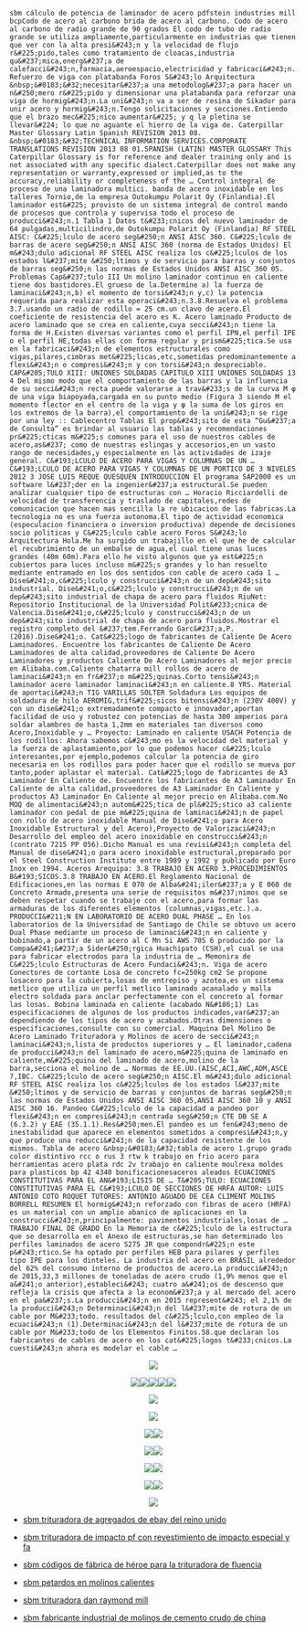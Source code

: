 
```
sbm cálculo de potencia de laminador de acero pdfstein industries mill bcpCodo de acero al carbono brida de acero al carbono. Codo de acero al carbono de radio grande de 90 grados El codo de tubo de radio grande se utiliza ampliamente,particularmente en industrias que tienen que ver con la alta presi&#243;n y la velocidad de flujo r&#225;pido,tales como tratamiento de cloacas,industria qu&#237;mica,energ&#237;a de calefacci&#243;n,farmacia,aeroespacio,electricidad y fabricaci&#243;n. Refuerzo de viga con platabanda Foros S&#243;lo Arquitectura &nbsp;&#0183;&#32;necesitar&#237;a una metodolog&#237;a para hacer un n&#250;mero r&#225;pido y dimensionar una platabanda para reforzar una viga de hormig&#243;n.La uni&#243;n va a ser de resina de Sikadur para unir acero y hormig&#243;n.Tengo solicitaciones y secciones.Entiendo que el brazo mec&#225;nico aumentar&#225; y q la pletina se llevar&#224; lo que no aguante el hierro de la viga de. Caterpillar Master Glossary Latin Spanish REVISION 2013 08. &nbsp;&#0183;&#32;TECHNICAL INFORMATION SERVICES.CORPORATE TRANSLATIONS REVISION 2013 08 01.SPANISH (LATIN) MASTER GLOSSARY This Caterpillar Glossary is for reference and dealer training only and is not associated with any specific dialect.Caterpillar does not make any representation or warranty,expressed or implied,as to the accuracy,reliability or completeness of the … Control integral de proceso de una laminadora multici. banda de acero inoxidable en los talleres Tornio,de la empresa Outokumpu Polarit Oy (Finlandia).El laminador est&#225; provisto de un sistema integral de control mando de procesos que controla y supervisa todo el proceso de producci&#243;n.1 Tabla 1 Datos t&#233;cnicos del nuevo laminador de 64 pulgadas,multicilindro,de Outokumpu Polarit Oy (Finlandia) RF STEEL AISC: C&#225;lculo de acero seg&#250;n ANSI AISC 360. C&#225;lculo de barras de acero seg&#250;n ANSI AISC 360 (norma de Estados Unidos) El m&#243;dulo adicional RF STEEL AISC realiza los c&#225;lculos de los estados l&#237;mite &#250;ltimos y de servicio para barras y conjuntos de barras seg&#250;n las normas de Estados Unidos ANSI AISC 360 05. Problemas Cap&#237;tulo III Un molino laminador continuo en caliente tiene dos bastidores.El grueso de la.Determine a) la fuerza de laminaci&#243;n,b) el momento de torsi&#243;n y,c) la potencia requerida para realizar esta operaci&#243;n.3.8.Resuelva el problema 3.7.usando un radio de rodillo = 25 cm.un clavo de acero.El coeficiente de resistencia del acero es K. Acero laminado Producto de acero laminado que se crea en caliente,cuya secci&#243;n tiene la forma de H.Existen diversas variantes como el perfil IPN,el perfil IPE o el perfil HE,todas ellas con forma regular y prism&#225;tica.Se usa en la fabricaci&#243;n de elementos estructurales como vigas,pilares,cimbras met&#225;licas,etc,sometidas predominantemente a flexi&#243;n o compresi&#243;n y con torsi&#243;n despreciable. CAP&#205;TULO XIII: UNIONES SOLDADAS CAPITULO XIII UNIONES SOLDADAS 13 4 Del mismo modo que el comportamiento de las barras y la influencia de su secci&#243;n recta puede valorarse a trav&#233;s de la curva M φ de una viga biapoyada,cargada en su punto medio (Figura 3 siendo M el momento flector en el centro de la viga y φ la suma de los giros en los extremos de la barra),el comportamiento de la uni&#243;n se rige por una ley :: Cablecentro Tablas El prop&#243;sito de esta “Gu&#237;a de Consulta” es brindar al usuario las tablas y recomendaciones pr&#225;cticas m&#225;s comunes para el uso de nuestros cables de acero,as&#237; como de nuestras eslingas y accesorios,en un vasto rango de necesidades,y especialmente en las actividades de izaje general. C&#193;LCULO DE ACERO PARA VIGAS Y COLUMNAS DE UN … C&#193;LCULO DE ACERO PARA VIGAS Y COLUMNAS DE UN PORTICO DE 3 NIVELES 2012 3 JOSE LUIS REQUE QUESQUEN INTRODUCCION El programa SAP2000 es un software l&#237;der en la ingenier&#237;a estructural.Se pueden analizar cualquier tipo de estructuras con … Horacio Ricciardelli de velocidad de transferencia y traslado de capitales,redes de comunicacion que hacen mas sencilla la re ubicacion de las fabricas.La tecnologia no es una fuerza autonoma.El tipo de actividad economica (especulacion financiera o inversion productiva) depende de decisiones socio politicas y C&#225;lculo cable acero Foros S&#243;lo Arquitectura Hola.Me ha surgido un trabajillo en el que he de calcular el recubrimiento de un embalse de agua,el cual tiene unas luces grandes (40m 60m).Para ello he visto algunos que ya est&#225;n cubiertos para luces incluso m&#225;s grandes y lo han resuelto mediante entramado en los dos sentidos con cable de acero cada 1 … Dise&#241;o,c&#225;lculo y construcci&#243;n de un dep&#243;sito industrial. Dise&#241;o,c&#225;lculo y construcci&#243;n de un dep&#243;sito industrial de chapa de acero para fluidos RiuNet: Repositorio Institucional de la Universidad Polit&#233;cnica de Valencia.Dise&#241;o,c&#225;lculo y construcci&#243;n de un dep&#243;sito industrial de chapa de acero para fluidos.Mostrar el registro completo del &#237;tem.Ferrando Garc&#237;a,P.(2016).Dise&#241;o. Cat&#225;logo de fabricantes de Caliente De Acero Laminadores. Encuentre los fabricantes de Caliente De Acero Laminadores de alta calidad,proveedores de Caliente De Acero Laminadores y productos Caliente De Acero Laminadores al mejor precio en Alibaba.com.Caliente chatarra mill rollos de acero de laminaci&#243;n en fr&#237;o m&#225;quinas.Corto tensi&#243;n laminador acero laminador laminaci&#243;n en caliente.8 YRS. Material de aportaci&#243;n TIG VARILLAS SOLTER Soldadura Los equipos de soldadura de hilo AEROMIG,trif&#225;sicos bitensi&#243;n (230V 400V) y con un dise&#241;o extremadamente compacto e innovador,aportan facilidad de uso y robustez con potencias de hasta 300 amperios para soldar alambres de hasta 1,2mm en materiales tan diversos como Acero,Inoxidable y … Proyecto: Laminado en caliente USACH Potencia de los rodillos: Ahora sabemos c&#243;mo es la velocidad del material y la fuerza de aplastamiento,por lo que podemos hacer c&#225;lculo interesantes,por ejemplo,podemos calcular la potencia de giro necesaria en los rodillos para poder hacer que el rodillo se mueva por tanto,poder aplastar el material. Cat&#225;logo de fabricantes de A3 Laminador En Caliente de. Encuentre los fabricantes de A3 Laminador En Caliente de alta calidad,proveedores de A3 Laminador En Caliente y productos A3 Laminador En Caliente al mejor precio en Alibaba.com.No MOQ de alimentaci&#243;n autom&#225;tica de pl&#225;stico a3 caliente laminador con pedal de pie m&#225;quina de laminaci&#243;n de papel con rollo de acero inoxidable Manual de Dise&#241;o para Acero Inoxidable Estructural y del Acero),Proyecto de Valorizaci&#243;n Desarrollo del empleo del acero inoxidable en construcci&#243;n (contrato 7215 PP 056).Dicho Manual es una revisi&#243;n completa del Manual de dise&#241;o para acero inoxidable estructural,preparado por el Steel Construction Institute entre 1989 y 1992 y publicado por Euro Inox en 1994. Aceros Arequipa: 3.8 TRABAJO EN ACERO 3.PROCEDIMIENTOS B&#193;SICOS.3.8 TRABAJO EN ACERO.El Reglamento Nacional de Edificaciones,en las normas E 070 de Alba&#241;iler&#237;a y E 060 de Concreto Armado,presenta una serie de requisitos m&#237;nimos que se deben respetar cuando se trabaje con el acero,para formar las armaduras de los diferentes elementos (columnas,vigas,etc.).a. PRODUCCI&#211;N EN LABORATORIO DE ACERO DUAL PHASE … En los laboratorios de la Universidad de Santiago de Chile se obtuvo un acero Dual Phase mediante un proceso de laminaci&#243;n en caliente y bobinado,a partir de un acero al C Mn Si AWS 70S 6 producido por la Compa&#241;&#237;a Sider&#250;rgica Huachipato (CSH),el cual se usa para fabricar electrodos para la industria de … Memonira de C&#225;lculo Estructuras de Acero Fundaci&#243;n. Viga de acero Conectores de cortante Losa de concreto fc=250kg cm2 Se propone losacero para la cubierta,losas de entrepiso y azotea,es un sistema metlico que utiliza un perfil metlico laminado acanalado y malla electro soldada para anclar perfectamente con el concreto al formar las losas. Bobina laminada en caliente (acabado N&#186;1) Las especificaciones de algunos de los productos indicados,var&#237;an dependiendo de los tipos de acero y acabados.Otras dimensiones o especificaciones,consulte con su comercial. Maquina Del Molino De Acero Laminado Trituradora y Molinos de acero de secci&#243;n laminaci&#243;n,lista de productos superiores y … El laminador,cadena de producci&#243;n del laminado de acero,m&#225;quina de laminado en caliente,m&#225;quina del laminado de acero,molino de la barra,secciona el molino de … Normas de EE.UU.(AISC,ACI,AWC,ADM,ASCE 7,IBC. C&#225;lculo de acero seg&#250;n AISC.El m&#243;dulo adicional RF STEEL AISC realiza los c&#225;lculos de los estados l&#237;mite &#250;ltimos y de servicio de barras y conjuntos de barras seg&#250;n las normas de Estados Unidos ANSI AISC 360 05,ANSI AISC 360 10 y ANSI AISC 360 16. Pandeo C&#225;lculo de la capacidad a pandeo por flexi&#243;n en compresi&#243;n centrada seg&#250;n CTE DB SE A (6.3.2) y EAE (35.1.1).Res&#250;men.El pandeo es un fen&#243;meno de inestabilidad que aparece en elementos sometidos a compresi&#243;n,y que produce una reducci&#243;n de la capacidad resistente de los mismos. Tabla de acero &nbsp;&#0183;&#32;tabla de acero 1.grupo grado color distintivo rcc o rus 3 rtw k trabajo en frio acero para herramientas acero plata rdc 2v trabajo en caliente moulrexa moldes para plasticos bp 42 4340 bonificacionesaceros aleados ECUACIONES CONSTITUTIVAS PARA EL AN&#193;LISIS DE … T&#205;TULO: ECUACIONES CONSTITUTIVAS PARA EL C&#193;LCULO DE SECCIONES DE HRFA AUTOR: LUIS ANTONIO COTO ROQUET TUTORES: ANTONIO AGUADO DE CEA CLIMENT MOLINS BORRELL RESUMEN El hormig&#243;n reforzado con fibras de acero (HRFA) es un material con un amplio abanico de aplicaciones en la construcci&#243;n,principalmente: pavimentos industriales,losas de … TRABAJO FINAL DE GRADO En la Memoria de c&#225;lculo de la estructura que se desarrolla en el Anexo de estructuras,se han determinado los perfiles laminados de acero S275 JR que compondr&#225;n este p&#243;rtico.Se ha optado por perfiles HEB para pilares y perfiles tipo IPE para los dinteles. La industria del acero en BRASIL alrededor del 62% del consumo interno de productos de acero.La producci&#243;n de 2015,33,3 millones de toneladas de acero crudo (1,9% menos que el a&#241;o anterior),estableci&#243; cuatro a&#241;os de descenso que refleja la crisis que afecta a la econom&#237;a y al mercado del acero en el pa&#237;s.La producci&#243;n en 2015 represent&#243; el 2,1% de la producci&#243;n Determinaci&#243;n del l&#237;mite de rotura de un cable por M&#233;todo. resultados del c&#225;lculo,con empleo de la ecuaci&#243;n (1).Determinaci&#243;n del l&#237;mite de rotura de un cable por M&#233;todo de los Elementos Finitos.58.que declaran los fabricantes de cables de acero en los cat&#225;logos t&#233;cnicos.La cuesti&#243;n ahora es modelar el cable … 
```

<div align="center">

<a href="https://es-crusher.shibang-china.com/github&k=sbm+c%C3%A1lculo+de+potencia+de+laminador+de+acero+pdfstein+industries+mill+bcp"><img src="https://static.shibang-china.com/es/crusher/logo.jpg"></a>

<a href="https://es-crusher.shibang-china.com/github&k=sbm+c%C3%A1lculo+de+potencia+de+laminador+de+acero+pdfstein+industries+mill+bcp"><img src="https://static.shibang-china.com/es/crusher/index.jpg"></a><a href="https://es-crusher.shibang-china.com/material.htmlgithub&k=sbm+c%C3%A1lculo+de+potencia+de+laminador+de+acero+pdfstein+industries+mill+bcp"><img src="https://static.shibang-china.com/es/crusher/material.jpg"></a><a href="https://es-crusher.shibang-china.com/application.htmlgithub&k=sbm+c%C3%A1lculo+de+potencia+de+laminador+de+acero+pdfstein+industries+mill+bcp"><img src="https://static.shibang-china.com/es/crusher/application.jpg"></a><a href="https://es-crusher.shibang-china.com/aboutus.htmlgithub&k=sbm+c%C3%A1lculo+de+potencia+de+laminador+de+acero+pdfstein+industries+mill+bcp"><img src="https://static.shibang-china.com/es/crusher/aboutus.jpg"></a><a href="https://es-crusher.shibang-china.com/contact.htmlgithub&k=sbm+c%C3%A1lculo+de+potencia+de+laminador+de+acero+pdfstein+industries+mill+bcp"><img src="https://static.shibang-china.com/es/crusher/contact.jpg"></a>

<a href="https://es-crusher.shibang-china.com/github&k=sbm+c%C3%A1lculo+de+potencia+de+laminador+de+acero+pdfstein+industries+mill+bcp"><img src="https://static.shibang-china.com/es/crusher/banner.jpg"></a>

<a href="https://swt.shibang-china.com/github&k=sbm+c%C3%A1lculo+de+potencia+de+laminador+de+acero+pdfstein+industries+mill+bcp"><img src="https://static.shibang-china.com/es/crusher/text.jpg"></a>

<a href="https://swt.shibang-china.com/github&k=sbm+c%C3%A1lculo+de+potencia+de+laminador+de+acero+pdfstein+industries+mill+bcp"><img src="https://static.shibang-china.com/es/crusher/chat.jpg"></a><a href="https://es-crusher.shibang-china.com/contact.htmlgithub&k=sbm+c%C3%A1lculo+de+potencia+de+laminador+de+acero+pdfstein+industries+mill+bcp"><img src="https://static.shibang-china.com/es/crusher/message.jpg"></a>

<a href="https://es-crusher.shibang-china.com/products/pe.htmlgithub&k=sbm+c%C3%A1lculo+de+potencia+de+laminador+de+acero+pdfstein+industries+mill+bcp"><img src="https://static.shibang-china.com/es/crusher/pe.jpg"></a><a href="https://es-crusher.shibang-china.com/products/pf.htmlgithub&k=sbm+c%C3%A1lculo+de+potencia+de+laminador+de+acero+pdfstein+industries+mill+bcp"><img src="https://static.shibang-china.com/es/crusher/pf.jpg"></a>

<a href="https://es-crusher.shibang-china.com/products/hpt.htmlgithub&k=sbm+c%C3%A1lculo+de+potencia+de+laminador+de+acero+pdfstein+industries+mill+bcp"><img src="https://static.shibang-china.com/es/crusher/hpt.jpg"></a><a href="https://es-crusher.shibang-china.com/products/vsi.htmlgithub&k=sbm+c%C3%A1lculo+de+potencia+de+laminador+de+acero+pdfstein+industries+mill+bcp"><img src="https://static.shibang-china.com/es/crusher/vsi.jpg"></a>

<a href="https://es-crusher.shibang-china.com/products/klv.htmlgithub&k=sbm+c%C3%A1lculo+de+potencia+de+laminador+de+acero+pdfstein+industries+mill+bcp"><img src="https://static.shibang-china.com/es/crusher/klv.jpg"></a><a href="https://es-crusher.shibang-china.com/products/portable.htmlgithub&k=sbm+c%C3%A1lculo+de+potencia+de+laminador+de+acero+pdfstein+industries+mill+bcp"><img src="https://static.shibang-china.com/es/crusher/portable.jpg"></a>

<a href="https://swt.shibang-china.com/github&k=sbm+c%C3%A1lculo+de+potencia+de+laminador+de+acero+pdfstein+industries+mill+bcp"><img src="https://static.shibang-china.com/es/crusher/case.jpg"></a>

</div>


* [sbm trituradora de agregados de ebay del reino unido](sbm%20trituradora%20de%20agregados%20de%20ebay%20del%20reino%20unido.md)

* [sbm trituradora de impacto pf con revestimiento de impacto especial y fa](sbm%20trituradora%20de%20impacto%20pf%20con%20revestimiento%20de%20impacto%20especial%20y%20fa.md)

* [sbm códigos de fábrica de héroe para la trituradora de fluencia](sbm%20c%C3%B3digos%20de%20f%C3%A1brica%20de%20h%C3%A9roe%20para%20la%20trituradora%20de%20fluencia.md)

* [sbm petardos en molinos calientes](sbm%20petardos%20en%20molinos%20calientes.md)

* [sbm trituradora dan raymond mill](sbm%20trituradora%20dan%20raymond%20mill.md)

* [sbm fabricante industrial de molinos de cemento crudo de china](sbm%20fabricante%20industrial%20de%20molinos%20de%20cemento%20crudo%20de%20china.md)